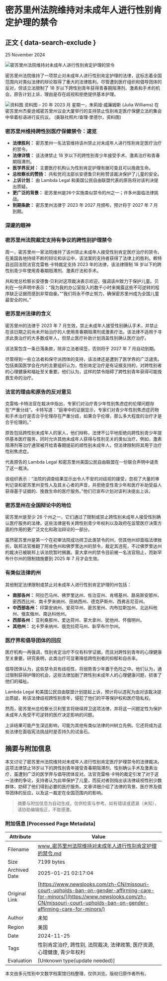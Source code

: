 # 密苏里州法院维持对未成年人进行性别肯定护理的禁令

## 正文 { data-search-exclude }


25 November 2024

![密苏里州法院维持对未成年人进行性别肯定护理的禁令](https://www.newslooks.com/wp-content/uploads/2024/11/AP24330848411747.jpg)

密苏里州法院维持了一项禁止对未成年人进行性别肯定护理的法律，这标志着全国范围内对类似法律的辩论取得了重大的法律胜利。尽管遭到医疗组织和倡导团体的反对，但该立法限制了 18 岁以下跨性别青年获得青春期阻滞剂、激素和手术的机会。原告计划上诉，理由是存在歧视和拒绝提供基本护理。

![资料图](https://www.newslooks.com/wp-content/uploads/2024/11/AP24330848487155.jpg)
资料图 – 20 年 2023 月 星期一，朱莉娅·威廉姆斯 (Julia Williams) 在密苏里州杰斐逊城密苏里州议会大厦举行的支持禁止性别肯定医疗保健立法的集会中举着标语进行反抗议。 (美联社照片/查理·里德尔，资料图)

### **密苏里州维持跨性别医疗保健禁令：速览**

- **法律胜利：** 密苏里州一名法官维持该州禁止对未成年人进行性别肯定医疗治疗的禁令。
- **法律详情：** 该法律禁止 18 岁以下的跨性别青少年接受手术、激素治疗和青春期阻滞剂。
- **医学界反对：** 主要医疗机构认为性别肯定护理有据可查且可以挽救生命。
- **总检察长的赞扬：** 共和党司法部长安德鲁贝利称赞该裁决保护了儿童的安全。
- **上诉计划：** 由 Lambda Legal 和美国公民自由联盟代表的原告将对该判决提出质疑。
- **更广泛的背景：** 密苏里州是26个实施类似禁令的州之一；许多州面临法律挑战。
- **到期条款：** 密苏里州法律于 2023 年 2027 月颁布，预计将于 2027 年 7 月到期。

### **深邃的眼神**

### **密苏里州法院裁定支持有争议的跨性别护理禁令**

周一，密苏里州一家法院维持了该州禁止未成年人接受性别肯定医疗治疗的禁令，在美国各地持续不断的辩论和诉讼中，该法案的支持者获得了法律上的胜利。赖特县巡回法院法官克雷格·卡特裁定支持 2023 年的法律，该法律限制 18 岁以下的跨性别青少年使用青春期阻滞剂、激素疗法和手术。

共和党总检察长安德鲁·贝利对这项裁决表示欢迎，强调该州致力于保护儿童。贝利在一份声明中表示：“我为我的办公室投入的数千小时来揭露这些不可逆转的程序缺乏证据而感到非常自豪。”“我们将永不停止努力，确保密苏里州成为全国儿童最安全的州。”

### **密苏里州法律的含义**

密苏里州的法律于 2023 年 7 月生效，禁止未成年人接受性别确认手术，并禁止在该日期之前尚未开始治疗的人使用青春期阻滞剂或激素疗法。该法律不适用于寻求此类治疗的大多数成年人，但禁止医疗补助计划涵盖性别确认医疗治疗。

该法案包含一条日落条款，除非立法者续签，否则将于 2027 年 7 月自动到期。

尽管得到一些立法者和保守派团体的支持，该法律还是遭到了医学界的广泛谴责。包括美国医学会在内的主要组织认为，性别肯定治疗是有证据支持的，对跨性别者的心理健康和福祉至关重要。他们认为，这样的禁令阻碍了跨性别青年获得可能挽救生命的治疗。

### **法官的理由和原告的反对意见**

克雷格·卡特法官在裁决中指出，专家们对治疗青少年性别焦虑症的伦理问题存在“严重分歧”。卡特写道：“庭审中的证据显示，专家们对青少年性别焦虑症药物和手术治疗是否合乎伦理存在严重分歧，如果合乎伦理，那么多大程度的治疗才是合乎伦理的。”

原告包括跨性别未成年人的家人，他们辩称，法律不公平地拒绝向跨性别青少年提供基本医疗服务，同时允许其他未成年人获得与性别无关的类似治疗。例如，激素阻滞剂等治疗通常被开给青春期提前的顺性别未成年人，但法律限制将其用于治疗性别焦虑症。

代表原告的 Lambda Legal 和密苏里州美国公民自由联盟在一份联合声明中谴责了这一裁决。

该组织表示：“法院的调查结果显示出令人不安的对歧视的接受，忽视了大量的审判记录和密苏里州变性人及其关心者的声音，并拒绝变性青少年和医疗补助受益人获得基于证据的、挽救生命的医疗服务。”他们已宣布计划对该判决提出上诉。

### **密苏里州在全国辩论中的地位**

密苏里州是至少 26 个州之一，它们通过了限制或禁止跨性别未成年人接受性别确认医疗服务的法律。这些法律是有关跨性别青少年权利以及政府在监管医疗决策方面的作用的更广泛文化和政治辩论的一部分。

虽然密苏里州是第一个在初审法院成功捍卫此类禁令的州，但其他州却面临法律挫折。联邦法官推翻了阿肯色州和佛罗里达州的禁令，裁定其违宪，不过佛罗里达州的裁决已被联邦上诉法院暂时搁置。蒙大拿州的禁令目前被一名法官阻止，而新罕布什尔州的限制措施要到 2025 年 7 月才会生效。

### **有类似法律的州**

其他制定法律限制或禁止对未成年人进行性别肯定护理的州包括：

- **南部各州：** 阿拉巴马州、佛罗里达州、佐治亚州、肯塔基州、路易斯安那州、密西西比州、南卡罗来纳州、田纳西州、德克萨斯州、西弗吉尼亚州。
- **中西部各州：** 印第安纳州、爱荷华州、密苏里州、内布拉斯加州、北达科他州、俄亥俄州、南达科他州。
- **西部各州：** 亚利桑那州、爱达荷州、蒙大拿州、犹他州、怀俄明州。
- **其他州：** 北卡罗来纳州、俄克拉荷马州、新罕布什尔州。

### **医疗界和倡导团体的回应**

医疗机构一再强调，性别肯定治疗不仅有科学证据，而且对跨性别青年的心理健康至关重要。研究表明，此类治疗可显著降低跨性别者的抑郁和自杀率。

倡导团体认为，这些禁令具有歧视性，将弱势青少年置于危险之中。他们认为，通过限制获得护理的机会，这些法律加剧了跨性别未成年人的心理健康问题，损害了他们的福祉。

Lambda Legal 和美国公民自由联盟计划提起上诉，预计将以违宪为由对该裁决提出质疑，称该法律歧视跨性别青年，侵犯了他们的平等保护权和医疗隐私权。

然而，密苏里州总检察长贝利誓言将继续捍卫这项法律，并将这一问题定性为保护未成年人免受不可逆转的医疗决定影响的问题。

上诉结果可能产生深远影响，可能为其他有类似法律的州树立先例。它还将成为这些法律在面临宪法挑战时是否持久的试金石。
<!-- tcd_original_link https://www.newslooks.com/zh-CN/missouri-court-upholds-ban-on-gender-affirming-care-for-minors/ -->


## 摘要与附加信息

<!-- tcd_abstract -->
本文讨论了密苏里州法院维持对未成年人进行性别肯定医疗护理禁令的法律裁决。这项法律禁止18岁以下的跨性别青年接受青春期阻滞剂、性别确认手术及激素治疗，虽遭到广泛的医学界与倡导团体反对。法官克雷格·卡特的裁定引发了对于这一法律的争论，支持者认为此举保护了儿童，而反对者则指出该法律歧视性别少数群体，妨碍了他们得到必要的医疗服务。文章详细介绍了法律的背景、医疗界及倡导团体的反应，以及这一裁定在全国范围内的影响。
<!-- tcd_abstract_end -->

> 摘要与附加信息为自动生成，仅供检索与参考。如有错误或遗漏（未知），请协助编辑指正，不胜感激。

### 附加信息 [Processed Page Metadata]

| Attribute       | Value                                  |
|-----------------|----------------------------------------|
| Filename        | www_密苏里州法院维持对未成年人进行性别肯定护理的禁令.md                             |
| Size            | 7199 bytes                           |
| Archived Date   | 2025-01-21 02:17:04                             |
| Original Link   | [https://www.newslooks.com/zh-CN/missouri-court-upholds-ban-on-gender-affirming-care-for-minors/](https://www.newslooks.com/zh-CN/missouri-court-upholds-ban-on-gender-affirming-care-for-minors/)                       |
| Author          | 未知                               |
| Region          | 美国                               |
| Date            | 2024-11-25                                 |
| Tags            | 性别肯定治疗, 跨性别, 法院裁决, 法律政策, 医疗资源, 心理健康, 青少年权利                                 |
| Evaluation            | [Unknown type(update needed)]                                 |
<!-- tcd_table_end -->

本文由多元性别中文数字档案馆归档整理，仅供浏览。版权归原作者所有。
